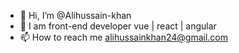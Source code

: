 - 👋 Hi, I’m @Alihussain-khan
- 👀 I am front-end developer vue | react | angular
- 📫 How to reach me alihussainkhan24@gmail.com

<!---
Alihussain-khan/Alihussain-khan is a ✨ special ✨ repository because its `README.md` (this file) appears on your GitHub profile.
You can click the Preview link to take a look at your changes.
--->
